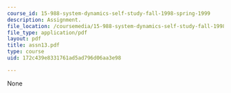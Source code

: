 ```yaml
---
course_id: 15-988-system-dynamics-self-study-fall-1998-spring-1999
description: Assignment.
file_location: /coursemedia/15-988-system-dynamics-self-study-fall-1998-spring-1999/172c439e8331761ad5ad796d06aa3e98_assn13.pdf
file_type: application/pdf
layout: pdf
title: assn13.pdf
type: course
uid: 172c439e8331761ad5ad796d06aa3e98

---
```

None